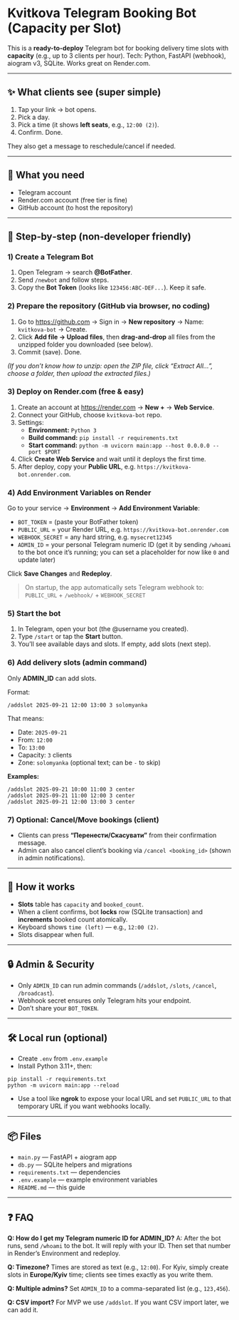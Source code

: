 # Kvitkova Telegram Booking Bot (Capacity per Slot)

This is a **ready-to-deploy** Telegram bot for booking delivery time slots with **capacity** (e.g., up to 3 clients per hour).
Tech: Python, FastAPI (webhook), aiogram v3, SQLite. Works great on Render.com.

---

## ✨ What clients see (super simple)
1. Tap your link → bot opens.
2. Pick a day.
3. Pick a time (it shows **left seats**, e.g., `12:00 (2)`).
4. Confirm. Done.

They also get a message to reschedule/cancel if needed.

---

## 🧰 What you need
- Telegram account
- Render.com account (free tier is fine)
- GitHub account (to host the repository)

---

## 🚀 Step‑by‑step (non‑developer friendly)

### 1) Create a Telegram Bot
1. Open Telegram → search **@BotFather**.
2. Send `/newbot` and follow steps.
3. Copy the **Bot Token** (looks like `123456:ABC-DEF...`). Keep it safe.

### 2) Prepare the repository (GitHub via browser, no coding)
1. Go to https://github.com → Sign in → **New repository** → Name: `kvitkova-bot` → Create.
2. Click **Add file → Upload files**, then **drag-and-drop** all files from the unzipped folder you downloaded (see below).
3. Commit (save). Done.

*(If you don’t know how to unzip: open the ZIP file, click “Extract All…”, choose a folder, then upload the extracted files.)*

### 3) Deploy on Render.com (free & easy)
1. Create an account at https://render.com → **New +** → **Web Service**.
2. Connect your GitHub, choose `kvitkova-bot` repo.
3. Settings:
   - **Environment:** `Python 3`
   - **Build command:** `pip install -r requirements.txt`
   - **Start command:** `python -m uvicorn main:app --host 0.0.0.0 --port $PORT`
4. Click **Create Web Service** and wait until it deploys the first time.
5. After deploy, copy your **Public URL**, e.g. `https://kvitkova-bot.onrender.com`.

### 4) Add Environment Variables on Render
Go to your service → **Environment** → **Add Environment Variable**:
- `BOT_TOKEN` = (paste your BotFather token)
- `PUBLIC_URL` = your Render URL, e.g. `https://kvitkova-bot.onrender.com`
- `WEBHOOK_SECRET` = any hard string, e.g. `mysecret12345`
- `ADMIN_ID` = your personal Telegram numeric ID (get it by sending `/whoami` to the bot once it’s running; you can set a placeholder for now like `0` and update later)

Click **Save Changes** and **Redeploy**.

> On startup, the app automatically sets Telegram webhook to:
> `PUBLIC_URL` + `/webhook/` + `WEBHOOK_SECRET`

### 5) Start the bot
1. In Telegram, open your bot (the @username you created).
2. Type `/start` or tap the **Start** button.
3. You’ll see available days and slots. If empty, add slots (next step).

### 6) Add delivery slots (admin command)
Only **ADMIN_ID** can add slots.

Format:
```
/addslot 2025-09-21 12:00 13:00 3 solomyanka
```
That means:
- Date: `2025-09-21`
- From: `12:00`
- To: `13:00`
- Capacity: `3` clients
- Zone: `solomyanka` (optional text; can be `-` to skip)

**Examples:**
```
/addslot 2025-09-21 10:00 11:00 3 center
/addslot 2025-09-21 11:00 12:00 3 center
/addslot 2025-09-21 12:00 13:00 3 center
```

### 7) Optional: Cancel/Move bookings (client)
- Clients can press **“Перенести/Скасувати”** from their confirmation message.
- Admin can also cancel client’s booking via `/cancel <booking_id>` (shown in admin notifications).

---

## 🧩 How it works
- **Slots** table has `capacity` and `booked_count`.
- When a client confirms, bot **locks** row (SQLite transaction) and **increments** booked count atomically.
- Keyboard shows `time (left)` — e.g., `12:00 (2)`.
- Slots disappear when full.

---

## 🔒 Admin & Security
- Only `ADMIN_ID` can run admin commands (`/addslot`, `/slots`, `/cancel`, `/broadcast`).
- Webhook secret ensures only Telegram hits your endpoint.
- Don’t share your `BOT_TOKEN`.

---

## 🛠 Local run (optional)
- Create `.env` from `.env.example`
- Install Python 3.11+, then:
```
pip install -r requirements.txt
python -m uvicorn main:app --reload
```
- Use a tool like **ngrok** to expose your local URL and set `PUBLIC_URL` to that temporary URL if you want webhooks locally.

---

## 📦 Files
- `main.py` — FastAPI + aiogram app
- `db.py` — SQLite helpers and migrations
- `requirements.txt` — dependencies
- `.env.example` — example environment variables
- `README.md` — this guide

---

## ❓ FAQ
**Q: How do I get my Telegram numeric ID for ADMIN_ID?**
A: After the bot runs, send `/whoami` to the bot. It will reply with your ID. Then set that number in Render’s Environment and redeploy.

**Q: Timezone?**
Times are stored as text (e.g., `12:00`). For Kyiv, simply create slots in **Europe/Kyiv** time; clients see times exactly as you write them.

**Q: Multiple admins?**
Set `ADMIN_ID` to a comma-separated list (e.g., `123,456`).

**Q: CSV import?**
For MVP we use `/addslot`. If you want CSV import later, we can add it.